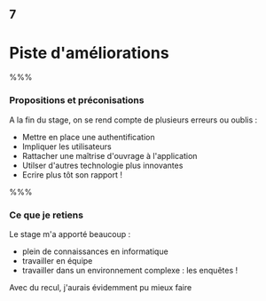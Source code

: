 <!-- .slide: data-background-image="images/ensai.png" data-background-size="600px" class="chapter" -->

## 7

<h1>Piste d'améliorations</h1>

%%%

<!-- .slide: class="slide" data-background-image="images/ensai.png" data-background-size="600px" -->

### Propositions et préconisations

A la fin du stage, on se rend compte de plusieurs erreurs ou oublis :

- Mettre en place une authentification
- Impliquer les utilisateurs
- Rattacher une maîtrise d'ouvrage à l'application
- Utilser d'autres technologie plus innovantes
- Ecrire plus tôt son rapport !

%%%

<!-- .slide: class="slide" data-background-image="images/ensai.png" data-background-size="600px" -->

### Ce que je retiens

Le stage m'a apporté beaucoup :

- plein de connaissances en informatique
- travailler en équipe
- travailler dans un environnement complexe : les enquêtes !

Avec du recul, j'aurais évidemment pu mieux faire
